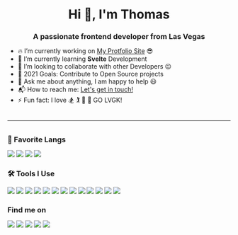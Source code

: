 <h1 align="center">Hi 👋, I'm Thomas</h1>
<h3 align="center" style="margin-bottom: 10px;">A passionate frontend developer from Las Vegas</h3>

<ul>
    <li>🔥 I’m currently working on <a title="thomascarman.github.io" href="https://github.com/thomascarman/thomascarman.github.io">My Protfolio Site</a> 😎</li>
    <li>🌱 I’m currently learning <strong>Svelte</strong> Development</li>
    <li>👯 I’m looking to collaborate with other Developers 😉</li>
    <li>🥅 2021 Goals: Contribute to Open Source projects</li>
    <li>💬 Ask me about anything, I am happy to help 😃</li>
    <li>📬 How to reach me: <a title="LinkedIn" href="https://linkedin.com/in/thomas-carman-6a59b5122/">Let's get in touch!</a></li>
    <li>⚡ Fun fact: I love
        <span title="snowboarding">🏂</span>
        <span title="Golfing">🏌</span>
        <span title="Running">🏃</span>
        <span title="Hockey">🏒</span> GO LVGK!</li>
</ul>

<hr style="margin: 2rem  0;" />

<h3 align="left" style="margin-bottom: 10px;">📄 Favorite Langs</h3>

<a href="https://www.typescriptlang.org" target="_blank"><img src="https://img.shields.io/badge/Typescript-3178C6?logo=Typescript&logoColor=ffffff&style=for-the-badge"/></a>
<a href="https://sass-lang.com" target="_blank"><img src="https://img.shields.io/badge/Python-3776AB?logo=Python&logoColor=ffffff&style=for-the-badge"/></a>
<a href="https://www.python.org" target="_blank"><img src="https://img.shields.io/badge/Sass-CC6699?logo=Sass&logoColor=ffffff&style=for-the-badge"/></a>
<a href="https://www.java.com" target="_blank"><img src="https://img.shields.io/badge/Java-007396?logo=Java&logoColor=ffffff&style=for-the-badge"/></a>

<h3 align="left" style="margin-bottom: 10px;">🛠 Tools I Use</h3>

<a href="https://babeljs.io" target="_blank"><img src="https://img.shields.io/badge/Babel-F9DC3E?logo=Babel&logoColor=000000&style=for-the-badge"/></a>
<a href="https://www.blender.org" target="_blank"><img src="https://img.shields.io/badge/Blender-F5792A?logo=Blender&logoColor=ffffff&style=for-the-badge"/></a>
<a href="https://www.electronjs.org" target="_blank"><img src="https://img.shields.io/badge/Electron-47848F?logo=Electron&logoColor=ffffff&style=for-the-badge"/></a>
<a href="https://expressjs.com" target="_blank"><img src="https://img.shields.io/badge/Express-000000?logo=Express&logoColor=ffffff&style=for-the-badge"/></a>
<a href="https://www.figma.com" target="_blank"><img src="https://img.shields.io/badge/Figma-F24E1E?logo=Figma&logoColor=ffffff&style=for-the-badge"/></a>
<a href="https://firebase.google.com" target="_blank"><img src="https://img.shields.io/badge/Firebase-FFCA28?logo=Firebase&logoColor=000000&style=for-the-badge"/></a>
<a href="https://git-scm.com" target="_blank"><img src="https://img.shields.io/badge/Git-F05032?logo=Git&logoColor=ffffff&style=for-the-badge"/></a>
<a href="https://jestjs.io" target="_blank"><img src="https://img.shields.io/badge/Jest-C21325?logo=Jest&logoColor=ffffff&style=for-the-badge"/></a>
<a href="https://ubuntu.com" target="_blank"><img src="https://img.shields.io/badge/Ubuntu-E95420?logo=Ubuntu&logoColor=ffffff&style=for-the-badge"/></a>
<a href="https://nodejs.org" target="_blank"><img src="https://img.shields.io/badge/nodejs-339933?logo=node.js&logoColor=ffffff&style=for-the-badge"/></a>
<a href="https://svelte.dev" target="_blank"><img src="https://img.shields.io/badge/Svelte-FF3E00?logo=Svelte&logoColor=ffffff&style=for-the-badge"/></a>
<a href="https://rollupjs.org" target="_blank"><img src="https://img.shields.io/badge/Rollup-EC4A3F?logo=Rollup.js&logoColor=ffffff&style=for-the-badge"/></a>
<a href="https://webpack.js.org" target="_blank"><img src="https://img.shields.io/badge/Webpack-8DD6F9?logo=Webpack&logoColor=ffffff&style=for-the-badge"/></a>

<h3 align="left" style="margin-bottom: 10px;">Find me on</h3>

<a href="https://thomascarman.github.io/" target="_blank"><img src="https://img.shields.io/badge/GitHub-100000?style=social&logo=github"/></a>
<a href="https://linkedin.com/in/thomas-carman-6a59b5122/" target="_blank"><img src="https://img.shields.io/badge/LinkedIn-0077B5?style=social&logo=linkedin"/></a>
<a href="https://codepen.io/kiknas/" target="_blank"><img src="https://img.shields.io/badge/Codepen-000000?style=social&logo=codepen"/></a>
<a href="https://twitter.com/kiknas/" target="_blank"><img src="https://img.shields.io/badge/Twitter-1DA1F2?style=social&logo=twitter"/></a>
<a href="https://www.instagram.com/t_carman/" target="_blank"><img src="https://img.shields.io/badge/Instagram-E4405F?style=social&logo=instagram"/></a>
